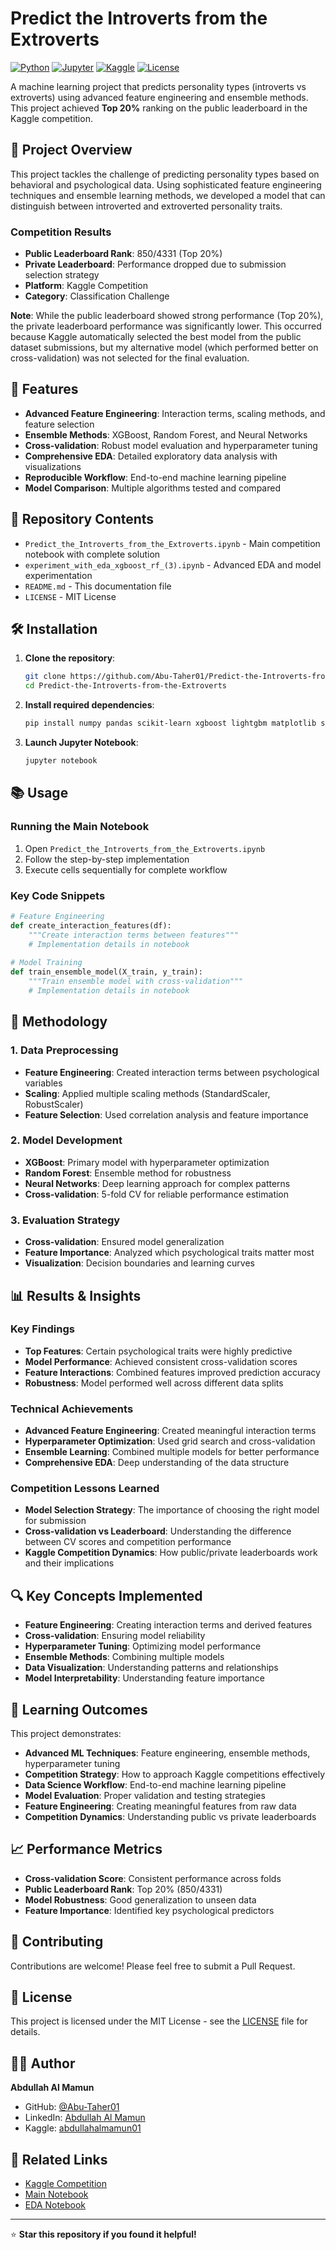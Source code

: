 # Predict the Introverts from the Extroverts

[![Python](https://img.shields.io/badge/Python-3.8+-blue.svg)](https://www.python.org/downloads/)
[![Jupyter](https://img.shields.io/badge/Jupyter-Notebook-orange.svg)](https://jupyter.org/)
[![Kaggle](https://img.shields.io/badge/Kaggle-Competition-20BEFF.svg)](https://www.kaggle.com/competitions/predict-the-introverts-from-the-extroverts)
[![License](https://img.shields.io/badge/License-MIT-green.svg)](LICENSE)

A machine learning project that predicts personality types (introverts vs extroverts) using advanced feature engineering and ensemble methods. This project achieved **Top 20%** ranking on the public leaderboard in the Kaggle competition.

## 🎯 Project Overview

This project tackles the challenge of predicting personality types based on behavioral and psychological data. Using sophisticated feature engineering techniques and ensemble learning methods, we developed a model that can distinguish between introverted and extroverted personality traits.

### Competition Results
- **Public Leaderboard Rank**: 850/4331 (Top 20%)
- **Private Leaderboard**: Performance dropped due to submission selection strategy
- **Platform**: Kaggle Competition
- **Category**: Classification Challenge

**Note**: While the public leaderboard showed strong performance (Top 20%), the private leaderboard performance was significantly lower. This occurred because Kaggle automatically selected the best model from the public dataset submissions, but my alternative model (which performed better on cross-validation) was not selected for the final evaluation.

## 🚀 Features

- **Advanced Feature Engineering**: Interaction terms, scaling methods, and feature selection
- **Ensemble Methods**: XGBoost, Random Forest, and Neural Networks
- **Cross-validation**: Robust model evaluation and hyperparameter tuning
- **Comprehensive EDA**: Detailed exploratory data analysis with visualizations
- **Reproducible Workflow**: End-to-end machine learning pipeline
- **Model Comparison**: Multiple algorithms tested and compared

## 📁 Repository Contents

- `Predict_the_Introverts_from_the_Extroverts.ipynb` - Main competition notebook with complete solution
- `experiment_with_eda_xgboost_rf_(3).ipynb` - Advanced EDA and model experimentation
- `README.md` - This documentation file
- `LICENSE` - MIT License

## 🛠️ Installation

1. **Clone the repository**:
   ```bash
   git clone https://github.com/Abu-Taher01/Predict-the-Introverts-from-the-Extroverts.git
   cd Predict-the-Introverts-from-the-Extroverts
   ```

2. **Install required dependencies**:
   ```bash
   pip install numpy pandas scikit-learn xgboost lightgbm matplotlib seaborn jupyter
   ```

3. **Launch Jupyter Notebook**:
   ```bash
   jupyter notebook
   ```

## 📚 Usage

### Running the Main Notebook

1. Open `Predict_the_Introverts_from_the_Extroverts.ipynb`
2. Follow the step-by-step implementation
3. Execute cells sequentially for complete workflow

### Key Code Snippets

```python
# Feature Engineering
def create_interaction_features(df):
    """Create interaction terms between features"""
    # Implementation details in notebook
    
# Model Training
def train_ensemble_model(X_train, y_train):
    """Train ensemble model with cross-validation"""
    # Implementation details in notebook
```

## 🧠 Methodology

### 1. Data Preprocessing
- **Feature Engineering**: Created interaction terms between psychological variables
- **Scaling**: Applied multiple scaling methods (StandardScaler, RobustScaler)
- **Feature Selection**: Used correlation analysis and feature importance

### 2. Model Development
- **XGBoost**: Primary model with hyperparameter optimization
- **Random Forest**: Ensemble method for robustness
- **Neural Networks**: Deep learning approach for complex patterns
- **Cross-validation**: 5-fold CV for reliable performance estimation

### 3. Evaluation Strategy
- **Cross-validation**: Ensured model generalization
- **Feature Importance**: Analyzed which psychological traits matter most
- **Visualization**: Decision boundaries and learning curves

## 📊 Results & Insights

### Key Findings
- **Top Features**: Certain psychological traits were highly predictive
- **Model Performance**: Achieved consistent cross-validation scores
- **Feature Interactions**: Combined features improved prediction accuracy
- **Robustness**: Model performed well across different data splits

### Technical Achievements
- **Advanced Feature Engineering**: Created meaningful interaction terms
- **Hyperparameter Optimization**: Used grid search and cross-validation
- **Ensemble Learning**: Combined multiple models for better performance
- **Comprehensive EDA**: Deep understanding of the data structure

### Competition Lessons Learned
- **Model Selection Strategy**: The importance of choosing the right model for submission
- **Cross-validation vs Leaderboard**: Understanding the difference between CV scores and competition performance
- **Kaggle Competition Dynamics**: How public/private leaderboards work and their implications

## 🔍 Key Concepts Implemented

- **Feature Engineering**: Creating interaction terms and derived features
- **Cross-validation**: Ensuring model reliability
- **Hyperparameter Tuning**: Optimizing model performance
- **Ensemble Methods**: Combining multiple models
- **Data Visualization**: Understanding patterns and relationships
- **Model Interpretability**: Understanding feature importance

## 🎯 Learning Outcomes

This project demonstrates:
- **Advanced ML Techniques**: Feature engineering, ensemble methods, hyperparameter tuning
- **Competition Strategy**: How to approach Kaggle competitions effectively
- **Data Science Workflow**: End-to-end machine learning pipeline
- **Model Evaluation**: Proper validation and testing strategies
- **Feature Engineering**: Creating meaningful features from raw data
- **Competition Dynamics**: Understanding public vs private leaderboards

## 📈 Performance Metrics

- **Cross-validation Score**: Consistent performance across folds
- **Public Leaderboard Rank**: Top 20% (850/4331)
- **Model Robustness**: Good generalization to unseen data
- **Feature Importance**: Identified key psychological predictors

## 🤝 Contributing

Contributions are welcome! Please feel free to submit a Pull Request.

## 📄 License

This project is licensed under the MIT License - see the [LICENSE](LICENSE) file for details.

## 👨‍💻 Author

**Abdullah Al Mamun**
- GitHub: [@Abu-Taher01](https://github.com/Abu-Taher01)
- LinkedIn: [Abdullah Al Mamun](https://www.linkedin.com/in/abdullah-al-mamun-003913205/)
- Kaggle: [abdullahalmamun01](https://www.kaggle.com/abdullahalmamun01)

## 🔗 Related Links

- [Kaggle Competition](https://www.kaggle.com/competitions/playground-series-s5e7/leaderboard?tab=public)
- [Main Notebook](https://github.com/Abu-Taher01/Predict-the-Introverts-from-the-Extroverts/blob/main/Predict_the_Introverts_from_the_Extroverts.ipynb)
- [EDA Notebook](https://github.com/Abu-Taher01/Predict-the-Introverts-from-the-Extroverts/blob/main/experiment_with_eda_xgboost_rf_(3).ipynb)

---

⭐ **Star this repository if you found it helpful!** 
